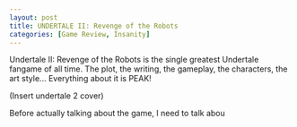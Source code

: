 ```yaml
---
layout: post
title: UNDERTALE II: Revenge of the Robots
categories: [Game Review, Insanity]
---
```

Undertale II: Revenge of the Robots is the single greatest Undertale fangame of all time. The plot, the writing, the gameplay, the characters, the art style... Everything about it is PEAK! 

(Insert undertale 2 cover)

Before actually talking about the game, I need to talk abou
<!--stackedit_data:
eyJoaXN0b3J5IjpbMTAxMTMxOTk3OCwyNDUwMzc2NzZdfQ==
-->